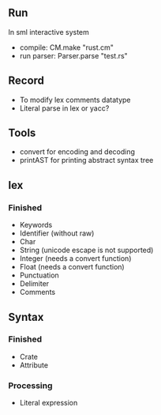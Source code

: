 ## Run
In sml interactive system
+ compile: CM.make "rust.cm"
+ run parser: Parser.parse "test.rs"

## Record
+ To modify lex comments datatype
+ Literal parse in lex or yacc?

## Tools
+ convert for encoding and decoding
+ printAST for printing abstract syntax tree

## lex
### Finished
+ Keywords
+ Identifier (without raw)
+ Char
+ String (unicode escape is not supported)
+ Integer (needs a convert function)
+ Float (needs a convert function)
+ Punctuation
+ Delimiter
+ Comments

## Syntax
### Finished
+ Crate
+ Attribute
### Processing
+ Literal expression
